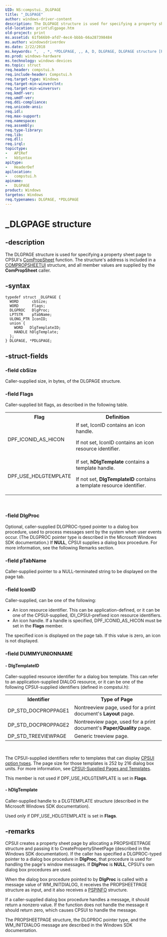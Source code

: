 ```yaml
---
UID: NS:compstui._DLGPAGE
title: "_DLGPAGE"
author: windows-driver-content
description: The DLGPAGE structure is used for specifying a property sheet page to CPSUI's ComPropSheet function. The structure's address is included in a COMPROPSHEETUI structure, and all member values are supplied by the ComPropSheet caller.
old-location: print\dlgpage.htm
old-project: print
ms.assetid: 61fb66b9-afd7-4ec4-bbbb-66a287398484
ms.author: windowsdriverdev
ms.date: 2/22/2018
ms.keywords: ",  , *, *PDLGPAGE, ,, A, D, DLGPAGE, DLGPAGE structure [Print Devices], E, G, L, P, PDLGPAGE, PDLGPAGE structure pointer [Print Devices], _, _DLGPAGE, compstui/DLGPAGE, compstui/PDLGPAGE, cpsuifnc_5054b61d-a4fc-4017-a491-4d753ce3e137.xml, print.dlgpage"
ms.prod: windows-hardware
ms.technology: windows-devices
ms.topic: struct
req.header: compstui.h
req.include-header: Compstui.h
req.target-type: Windows
req.target-min-winverclnt: 
req.target-min-winversvr: 
req.kmdf-ver: 
req.umdf-ver: 
req.ddi-compliance: 
req.unicode-ansi: 
req.idl: 
req.max-support: 
req.namespace: 
req.assembly: 
req.type-library: 
req.lib: 
req.dll: 
req.irql: 
topictype:
-	APIRef
-	kbSyntax
apitype:
-	HeaderDef
apilocation:
-	compstui.h
apiname:
-	DLGPAGE
product: Windows
targetos: Windows
req.typenames: DLGPAGE, *PDLGPAGE
---
```


# _DLGPAGE structure


## -description


The DLGPAGE structure is used for specifying a property sheet page to CPSUI's <a href="..\compstui\nc-compstui-pfncompropsheet.md">ComPropSheet</a> function. The structure's address is included in a <a href="..\compstui\ns-compstui-_compropsheetui.md">COMPROPSHEETUI</a> structure, and all member values are supplied by the <b>ComPropSheet</b> caller.


## -syntax


````
typedef struct _DLGPAGE {
  WORD      cbSize;
  WORD      Flags;
  DLGPROC   DlgProc;
  LPTSTR    pTabName;
  ULONG_PTR IconID;
  union {
    WORD   DlgTemplateID;
    HANDLE hDlgTemplate;
  };
} DLGPAGE, *PDLGPAGE;
````


## -struct-fields




### -field cbSize

Caller-supplied size, in bytes, of the DLGPAGE structure.


### -field Flags

Caller-supplied bit flags, as described in the following table.

<table>
<tr>
<th>Flag</th>
<th>Definition</th>
</tr>
<tr>
<td>
DPF_ICONID_AS_HICON

</td>
<td>
If set, IconID contains an icon handle.

If not set, IconID contains an icon resource identifier.

</td>
</tr>
<tr>
<td>
DPF_USE_HDLGTEMPLATE

</td>
<td>
If set, <b>hDlgTemplate</b> contains a template handle.

If not set, <b>DlgTemplateID</b> contains a template resource identifier.

</td>
</tr>
</table>
 


### -field DlgProc

Optional, caller-supplied DLGPROC-typed pointer to a dialog box procedure, used to process messages sent by the system when user events occur. (The DLGPROC pointer type is described in the Microsoft Windows SDK documentation.) If <b>NULL</b>, CPSUI supplies a dialog box procedure. For more information, see the following Remarks section.


### -field pTabName

Caller-supplied pointer to a NULL-terminated string to be displayed on the page tab.


### -field IconID

Caller-supplied, can be one of the following:

<ul>
<li>
An icon resource identifier. This can be application-defined, or it can be one of the CPSUI-supplied, IDI_CPSUI-prefixed icon resource identifiers.

</li>
<li>
An icon handle. If a handle is specified, DPF_ICONID_AS_HICON must be set in the <b>Flags</b> member.

</li>
</ul>
The specified icon is displayed on the page tab. If this value is zero, an icon is not displayed.


### -field DUMMYUNIONNAME

 




#### - DlgTemplateID

Caller-supplied resource identifier for a dialog box template. This can refer to an application-supplied DIALOG resource, or it can be one of the following CPSUI-supplied identifiers (defined in compstui.h):

<table>
<tr>
<th>Identifier</th>
<th>Type of Page</th>
</tr>
<tr>
<td>
DP_STD_DOCPROPPAGE1

</td>
<td>
Nontreeview page, used for a print document's <b>Layout</b> page.

</td>
</tr>
<tr>
<td>
DP_STD_DOCPROPPAGE2

</td>
<td>
Nontreeview page, used for a print document's <b>Paper/Quality</b> page.

</td>
</tr>
<tr>
<td>
DP_STD_TREEVIEWPAGE

</td>
<td>
Generic treeview page.

</td>
</tr>
</table>
 

The CPSUI-supplied identifiers refer to templates that can display <a href="https://msdn.microsoft.com/library/windows/hardware/ff547142">CPSUI option types</a>. The page size for those templates is 252 by 216 dialog box units. For more information, see <a href="https://msdn.microsoft.com/de33cb29-3941-4232-bd61-d36fb04d69d3">CPSUI-Supplied Pages and Templates</a>.

This member is not used if DPF_USE_HDLGTEMPLATE is set in <b>Flags</b>.


#### - hDlgTemplate

Caller-supplied handle to a DLGTEMPLATE structure (described in the Microsoft Windows SDK documentation).

Used only if DPF_USE_HDLGTEMPLATE is set in <b>Flags</b>.


## -remarks



CPSUI creates a property sheet page by allocating a PROPSHEETPAGE structure and passing it to CreatePropertySheetPage (described in the Windows SDK documentation). If the caller has specified a DLGPROC-typed pointer to a dialog box procedure in <b>DlgProc</b>, that procedure is used for handling the page's window messages. If <b>DlgProc</b> is <b>NULL</b>, CPSUI's own dialog box procedures are used.

When the dialog box procedure pointed to by <b>DlgProc</b> is called with a message value of WM_INITDIALOG, it receives the PROPSHEETPAGE structure as input, and it also receives a <a href="..\compstui\ns-compstui-_pspinfo.md">PSPINFO</a> structure.

If a caller-supplied dialog box procedure handles a message, it should return a nonzero value. If the function does not handle the message it should return zero, which causes CPSUI to handle the message.

The PROPSHEETPAGE structure, the DLGPROC pointer type, and the WM_INITDIALOG message are described in the Windows SDK documentation.




